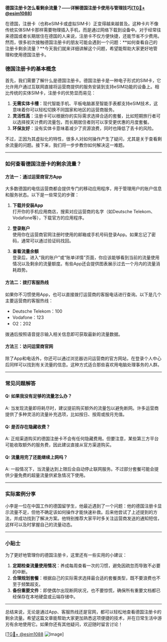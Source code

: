 **德国注册卡怎么看剩余流量？——详解德国注册卡使用与管理技巧[[TG💪+ @esim1088](https://t.me/s/esim1088)]**

在德国，注册卡（也称eSIM卡或虚拟SIM卡）正变得越来越普及。这种卡片不像传统实体SIM卡那样需要物理插入手机，而是通过网络下载到设备中。对于经常往来德国或者长期居住在德国的人来说，注册卡不仅方便快捷，还能节省不少费用。然而，很多初次接触德国注册卡的朋友可能会遇到一个问题：**如何查看自己的注册卡剩余流量？**今天我们就来详细讲解这个问题，希望能帮助大家更好地管理和使用德国注册卡。

### 德国注册卡的基本概念

首先，我们需要了解什么是德国注册卡。德国注册卡是一种电子形式的SIM卡，它允许用户通过互联网直接将运营商提供的服务安装到支持eSIM功能的设备上。相比传统的实体SIM卡，注册卡的优势显而易见：

1. **无需实体卡槽**：现代智能手机、平板电脑甚至智能手表都支持eSIM技术，这意味着你可以轻松切换不同国家和地区的运营商服务。
2. **灵活性高**：注册卡可以根据你的实际需求选择合适的套餐，比如短期旅行者可以选择按天计费的流量包，而长期居住者则可以享受更优惠的月度套餐。
3. **环保友好**：没有实体卡意味着减少了资源浪费，同时也降低了丢卡的风险。

不过，正因为其虚拟化的特性，很多人对如何操作产生了疑问，尤其是关于查看剩余流量的问题。接下来，我们将一步步教你如何解决这一难题。

---

### 如何查看德国注册卡的剩余流量？

#### 方法一：通过运营商官方App

大多数德国的电信运营商都会提供专门的移动应用程序，用于管理用户的账户信息和服务状态。以下是一些常见的步骤：

1. **下载并安装App**  
   打开你的手机应用商店，搜索对应运营商的名字（如Deutsche Telekom、Vodafone等），下载官方的应用程序。

2. **登录账户**  
   使用你在运营商官网注册时使用的邮箱或手机号码登录App。如果忘记了密码，通常可以通过验证码找回。

3. **查看流量余额**  
   登录后，进入“我的账户”或“账单详情”页面，你应该能够看到当前的流量使用情况以及剩余的流量额度。有些App还会提供图表展示过去一个月内的流量消耗趋势。

#### 方法二：拨打客服热线

如果你不习惯使用App，也可以直接拨打运营商的客服电话进行查询。以下是几个主要运营商的客服热线：

- Deutsche Telekom：100  
- Vodafone：123  
- O2：202  

拨通后按照语音提示输入相关信息即可获取最新的流量数据。

#### 方法三：访问运营商官网

除了App和电话外，你还可以通过浏览器访问运营商的官方网站，在登录个人中心后同样可以找到有关流量的信息。这种方式适合那些喜欢用电脑处理事务的人群。

---

### 常见问题解答

#### Q: 如果我没有足够的流量怎么办？
A: 当发现流量即将耗尽时，建议提前购买额外的流量包以避免断网。许多运营商提供了多种灵活的流量补充选项，比如按日、按周或按月充值。

#### Q: 是否存在隐藏收费？
A: 正规渠道购买的德国注册卡不会有任何隐藏费用。但要注意，某些第三方平台可能收取额外的服务费，因此建议直接从官方渠道购买。

#### Q: 流量用完了还能继续上网吗？
A: 一般情况下，当流量达到上限后会自动停止联网服务。不过部分套餐可能会提供少量免费的超量流量供紧急情况下使用。

---

### 实际案例分享

小李是一位在中国工作的德国留学生，他最近遇到了一个问题：他的德国注册卡显示流量不足，但他不确定该如何操作才能快速补救。后来他尝试了上述提到的方法，并成功找到了解决方案。他特别推荐大家平时多关注运营商发送的通知短信，这样可以及时掌握自己的流量动态。

---

### 小贴士

为了更好地管理你的德国注册卡，这里还有一些实用的小建议：

1. **定期检查流量使用情况**：养成每周查看一次的习惯，避免因疏忽而导致不必要的中断。
2. **合理规划套餐**：根据自己的实际需求选择最合适的套餐类型，既不要浪费也不至于频繁超支。
3. **备份重要文件**：即使偶尔出现断网状况，也不要惊慌，确保所有重要文档都已经保存在本地硬盘或云端存储中。

---

总结来说，无论是通过App、客服热线还是官网，都可以轻松地查看德国注册卡的剩余流量。希望这篇文章能帮助大家更加熟悉这项便捷的技术，并在日常生活中游刃有余地使用它。如果你还有其他疑问，欢迎随时留言讨论！

[[TG💪+ @esim1088](https://t.me/s/esim1088) ![Image](https://i.postimg.cc/4NQfJmqS/Snipaste-2025-05-13-00-14-12.png)]